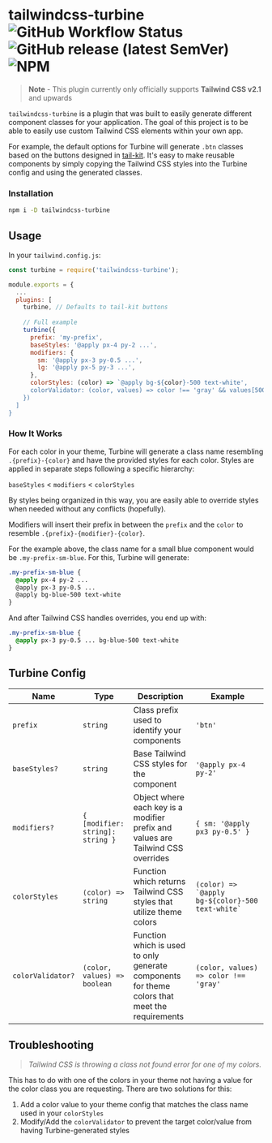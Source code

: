 # tailwindcss-turbine ![GitHub Workflow Status](https://img.shields.io/github/workflow/status/SuperiorJT/tailwindcss-turbine/CI?color=%2306B6D4) ![GitHub release (latest SemVer)](https://img.shields.io/github/v/release/Superiorjt/tailwindcss-turbine?color=%2306B6D4&sort=semver) ![NPM](https://img.shields.io/npm/l/tailwindcss-turbine?color=06b6d4)

> **Note** - This plugin currently only officially supports **Tailwind CSS v2.1** and upwards

`tailwindcss-turbine` is a plugin that was built to easily generate different component classes for your application. The goal of this project is to be able to easily use custom Tailwind CSS elements within your own app.

For example, the default options for Turbine will generate `.btn` classes based on the buttons designed in [tail-kit](https://www.tailwind-kit.com/components/buttons). It's easy to make reusable components by simply copying the Tailwind CSS styles into the Turbine config and using the generated classes.

### Installation

```bash
npm i -D tailwindcss-turbine
```

## Usage

In your `tailwind.config.js`:

```javascript
const turbine = require('tailwindcss-turbine');

module.exports = {
  ...
  plugins: [
    turbine, // Defaults to tail-kit buttons
    
    // Full example
    turbine({
      prefix: 'my-prefix',
      baseStyles: '@apply px-4 py-2 ...',
      modifiers: {
        sm: '@apply px-3 py-0.5 ...',
        lg: '@apply px-5 py-3 ...',
      },
      colorStyles: (color) => `@apply bg-${color}-500 text-white',
      colorValidator: (color, values) => color !== 'gray' && values[500]
    })
  ]
}
```

### How It Works

For each color in your theme, Turbine will generate a class name resembling `.{prefix}-{color}` and have the provided styles for each color. Styles are applied in separate steps following a specific hierarchy:

`baseStyles` < `modifiers` < `colorStyles`

By styles being organized in this way, you are easily able to override styles when needed without any conflicts (hopefully).

Modifiers will insert their prefix in between the `prefix` and the `color` to resemble `.{prefix}-{modifier}-{color}`.

For the example above, the class name for a small blue component would be `.my-prefix-sm-blue`. For this, Turbine will generate:
```css
.my-prefix-sm-blue {
  @apply px-4 py-2 ...
  @apply px-3 py-0.5 ...
  @apply bg-blue-500 text-white
}
```

And after Tailwind CSS handles overrides, you end up with:

```css
.my-prefix-sm-blue {
  @apply px-3 py-0.5 ... bg-blue-500 text-white
}
```

## Turbine Config

|        Name       |               Type               |                                           Description                                          |                        Example                       |
| ----------------- | -------------------------------- | ---------------------------------------------------------------------------------------------- | ---------------------------------------------------- |
| `prefix`          | `string`                         | Class prefix used to identify your components                                                  | `'btn'`                                              |
| `baseStyles?`     | `string`                         | Base Tailwind CSS styles for the component                                                     | `'@apply px-4 py-2'`                                 |
| `modifiers?`      | `{ [modifier: string]: string }` | Object where each key is a modifier prefix and values are Tailwind CSS overrides               | `{ sm: '@apply px3 py-0.5' }`                        |
| `colorStyles`     | `(color) => string`              | Function which returns Tailwind CSS styles that utilize theme colors                           | `` (color) => `@apply bg-${color}-500 text-white` `` |
| `colorValidator?` | `(color, values) => boolean`     | Function which is used to only generate components for theme colors that meet the requirements | `(color, values) => color !== 'gray'`                |

## Troubleshooting

> *Tailwind CSS is throwing a class not found error for one of my colors.*

This has to do with one of the colors in your theme not having a value for the color class you are requesting. There are two solutions for this:
  1. Add a color value to your theme config that matches the class name used in your `colorStyles`
  2. Modify/Add the `colorValidator` to prevent the target color/value from having Turbine-generated styles
